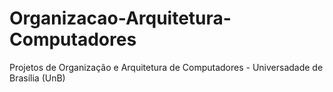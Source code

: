 # Organizacao-Arquitetura-Computadores
Projetos de Organização e  Arquitetura de Computadores - Universadade de Brasília (UnB)
